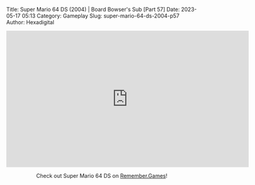 Title: Super Mario 64 DS (2004) | Board Bowser's Sub [Part 57]
Date: 2023-05-17 05:13
Category: Gameplay
Slug: super-mario-64-ds-2004-p57
Author: Hexadigital

<center><iframe src="https://www.youtube.com/embed/TfUxQhndfIM?feature=oembed" allow="accelerometer; autoplay; encrypted-media; gyroscope; picture-in-picture" width="640" height="360" frameborder="0"></iframe>

Check out Super Mario 64 DS on [Remember.Games](https://remember.games/game/2250/super-mario-64-ds/)!</center>